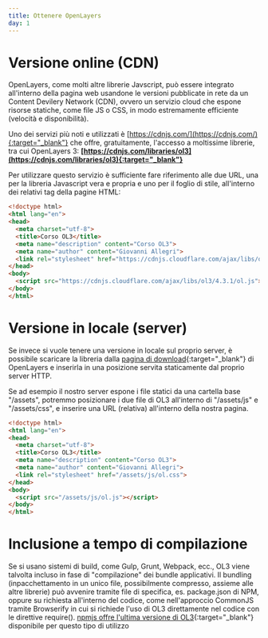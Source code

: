```yaml
---
title: Ottenere OpenLayers
day: 1
---
```

Versione online (CDN)
====================
OpenLayers, come molti altre librerie Javscript, può essere integrato all'interno della pagina web usandone le versioni pubblicate in rete da un Content Devilery Network (CDN), ovvero un servizio cloud che espone risorse statiche, come file JS o CSS, in modo estremamente efficiente (velocità e disponibilità).

Uno dei servizi più noti e utilizzati è [https://cdnjs.com/](https://cdnjs.com/){:target="_blank"} che offre, gratuitamente, l'accesso a moltissime librerie, tra cui OpenLayers 3: **[https://cdnjs.com/libraries/ol3](https://cdnjs.com/libraries/ol3){:target="_blank"}**

Per utilizzare questo servizio è sufficiente fare riferimento alle due URL, una per la libreria Javascript vera e propria e uno per il foglio di stile, all'interno dei relativi tag della pagine HTML:

``` html
<!doctype html>
<html lang="en">
<head>
  <meta charset="utf-8">
  <title>Corso OL3</title>
  <meta name="description" content="Corso OL3">
  <meta name="author" content="Giovanni Allegri">
  <link rel="stylesheet" href="https://cdnjs.cloudflare.com/ajax/libs/ol3/4.3.1/ol.css">
</head>
<body>
  <script src="https://cdnjs.cloudflare.com/ajax/libs/ol3/4.3.1/ol.js"></script>
</body>
</html>
```

Versione in locale (server)
===========================
Se invece si vuole tenere una versione in locale sul proprio server, è possibile scaricare la libreria dalla [pagina di download](http://openlayers.org/download/){:target="_blank"} di OpenLayers e inserirla in una posizione servita staticamente dal proprio server HTTP.

Se ad esempio il nostro server espone i file statici da una cartella base "/assets", potremmo posizionare i due file di OL3 all'interno di "/assets/js" e "/assets/css", e inserire una URL (relativa) all'interno della nostra pagina.

``` html
<!doctype html>
<html lang="en">
<head>
  <meta charset="utf-8">
  <title>Corso OL3</title>
  <meta name="description" content="Corso OL3">
  <meta name="author" content="Giovanni Allegri">
  <link rel="stylesheet" href="/assets/js/ol.css">
</head>
<body>
  <script src="/assets/js/ol.js"></script>
</body>
</html>
```

Inclusione a tempo di compilazione
==================================
Se si usano sistemi di build, come Gulp, Grunt, Webpack, ecc., OL3 viene talvolta incluso in fase di "compilazione" dei bundle applicativi. 
Il bundling (inpacchettamento in un unico file, possibilmente compresso, assieme alle altre librerie) può avvenire tramite file di specifica, es. package.json di NPM, oppure su richiesta all'interno del codice, come nell'approccio CommonJS tramite Browserify in cui si richiede l'uso di OL3 direttamente nel codice con le direttive require().
[npmjs offre l'ultima versione di OL3](https://www.npmjs.com/package/openlayers){:target="_blank"} disponibile per questo tipo di utilizzo